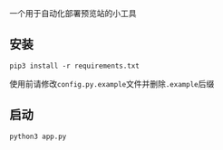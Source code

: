 一个用于自动化部署预览站的小工具  
## 安装
```
pip3 install -r requirements.txt
```
使用前请修改`config.py.example`文件并删除`.example`后缀

## 启动
```bash
python3 app.py
```